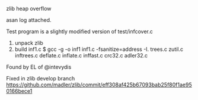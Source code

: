 zlib heap overflow

asan log attached.

Test program is a slightly modified version of test/infcover.c

1. unpack zlib
2. build inf1.c
$ gcc   -g -o  inf1 inf1.c -fsanitize=address -I.  trees.c zutil.c inftrees.c deflate.c inflate.c inffast.c crc32.c adler32.c

Found by EL of @intevydis


Fixed in zlib develop branch https://github.com/madler/zlib/commit/eff308af425b67093bab25f80f1ae950166bece1
